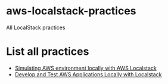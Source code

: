 # aws-localstack-practices
All LocalStack practices

# List all practices
* [Simulating AWS environment locally with AWS Localstack](./localstack-docker-compose/README.md)
* [Develop and Test AWS Applications Locally with Localstack](./lambda-sqs-s3-stack/README.md)

